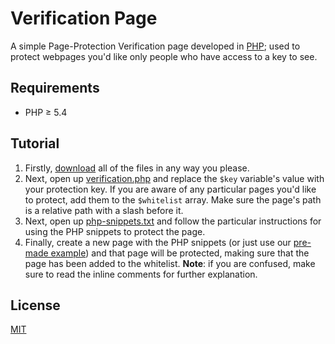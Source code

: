 # Verification Page
A simple Page-Protection Verification page developed in [PHP](https://secure.php.net/); used to protect webpages you'd like only people who have access to a key to see.

## Requirements
* PHP ≥ 5.4

## Tutorial
1. Firstly, [download](https://github.com/henry7720/Verification-Page/archive/master.zip) all of the files in any way you please.
2. Next, open up [verification.php](verification.php) and replace the `$key` variable's value with your protection key. If you are aware of any particular pages you'd like to protect, add them to the `$whitelist` array. Make sure the page's path is a relative path with a slash before it.
3. Next, open up [php-snippets.txt](php-snippets.txt) and follow the particular instructions for using the PHP snippets to protect the page.
4. Finally, create a new page with the PHP snippets (or just use our [pre-made example](example-of-use.php)) and that page will be protected, making sure that the page has been added to the whitelist.
**Note**: if you are confused, make sure to read the inline comments for further explanation.

## License
[MIT](LICENSE)
